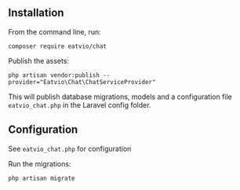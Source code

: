 ## Installation

From the command line, run:

```
composer require eatvio/chat
```

Publish the assets:

```
php artisan vendor:publish --provider="Eatvio\Chat\ChatServiceProvider"
```

This will publish database migrations, models and a configuration file `eatvio_chat.php` in the Laravel config folder.

## Configuration

See `eatvio_chat.php` for configuration

Run the migrations:
```
php artisan migrate
```
